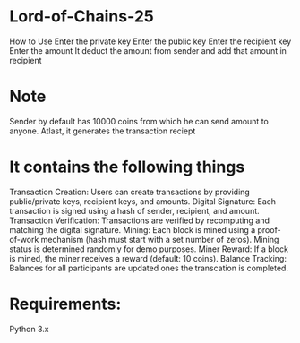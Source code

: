 # Lord-of-Chains-25
How to Use
Enter the private key
Enter the public key
Enter the recipient key
Enter the amount
It deduct the amount from sender and add that amount in recipient

# Note
Sender by default has 10000 coins from which he can send amount to anyone. Atlast, it generates the transaction reciept

# It contains the following things
Transaction Creation: Users can create transactions by providing public/private keys, recipient keys, and amounts.
Digital Signature: Each transaction is signed using a hash of sender, recipient, and amount.
Transaction Verification: Transactions are verified by recomputing and matching the digital signature.
Mining: Each block is mined using a proof-of-work mechanism (hash must start with a set number of zeros). Mining status is determined randomly for demo purposes.
Miner Reward: If a block is mined, the miner receives a reward (default: 10 coins).
Balance Tracking: Balances for all participants are updated ones the transcation is completed.
# Requirements:
Python 3.x

